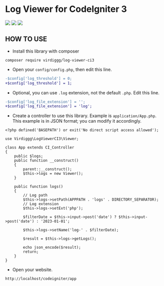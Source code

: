 # Log Viewer for CodeIgniter 3

<img src="https://img.shields.io/packagist/php-v/virdiggg/log-viewer-ci3" /> <img src="https://img.shields.io/badge/codeigniter--version-3-green" /> <img src="https://img.shields.io/github/license/virdiggg/log-viewer-ci3" />

## HOW TO USE
- Install this library with composer
```
composer require virdiggg/log-viewer-ci3
```
- Open your `config/config.php`, then edit this line.
```diff
-$config['log_threshold'] = 0;
+$config['log_threshold'] = 1;
```
- Optional, you can use `.log` extension, not the default `.php`. Edit this line.
```diff
-$config['log_file_extension'] = '';
+$config['log_file_extension'] = 'log';
```
- Create a controller to use this library. Example is `application/App.php`. This example is in JSON format; you can modify it accordingly.
```
<?php defined('BASEPATH') or exit('No direct script access allowed');

use Virdiggg\LogViewerCI3\Viewer;

class App extends CI_Controller
{
    public $logs;
    public function __construct()
    {
        parent::__construct();
        $this->logs = new Viewer();
    }

	public function logs()
	{
		// Log path
		$this->logs->setPath(APPPATH . 'logs' . DIRECTORY_SEPARATOR);
		// Log extension
		$this->logs->setExt('php');

		$filterDate = $this->input->post('date') ? $this->input->post('date') : '2023-01-01';

		$this->logs->setName('log-' . $filterDate);

		$result = $this->logs->getLogs();

		echo json_encode($result);
		return;
	}
}
```
- Open your website.
```
http://localhost/codeigniter/app
```